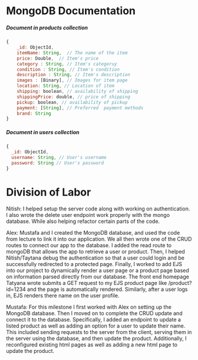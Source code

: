 # MongoDB Documentation

##### Document in products collection

```js
{
    _id: ObjectId,
    itemName: String,  // The name of the item
    price: Double,  // Item's price
    category : String, // Item's categoruy
    condition : String, // Item's condition
    description : String, // Item's description
    images : [Binary], // Images for item page
    location: String, // Location of item
    shipping: boolean, // availability of shipping
    shippingPrice: double, // price of shipping
    pickup: boolean, // availability of pickup
    payment: [String], // Preferred  payment methods
    brand: String
}
```


##### Document in users collection

```js
{
  _id: ObjectId,
  username: String, // User's username
  password: String // User's password
}
```
# Division of Labor
 Nitish: I helped setup the server code along with working on authentication. I also wrote the delete user endpoint work properly with the mongo database. While also helping refactor certain parts of the code. 

Alex:  Mustafa and I created the MongoDB database, and used the code from lecture to link it into our application. We all then wrote one of the CRUD routes to connect our app to the database. I added the read route to mongoDB that allows the app to retrieve a user or product. Then, I helped Nitish/Taytana debug the authentication so that a user could login and be successfully redirected to a protected page. Finally, I worked to add EJS into our project to dynamically render a user page or a product page based on information parsed directly from our database. The front end homepage Tatyana wrote submits a GET request to my EJS product page like /product?id=1234 and the page is automatically rendered. Similarly, after a user logs in, EJS renders there name on the user profile. 

Mustafa: For this milestone I first worked with Alex on setting up the MongoDB database. Then I moved on to complete the  CRUD update and connect it to the database. Specifically, I added an endpoint to update a listed product as well as adding an option for a user to update their name. This included sending requests to the server from the client, serving them in the server using the database, and then update the product. Additionally, I reconfigured existing html pages as well as adding a new html page to update the product.

